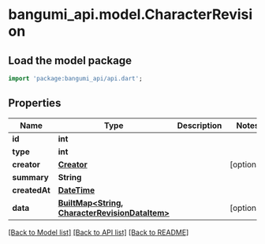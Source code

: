 # bangumi_api.model.CharacterRevision

## Load the model package
```dart
import 'package:bangumi_api/api.dart';
```

## Properties
Name | Type | Description | Notes
------------ | ------------- | ------------- | -------------
**id** | **int** |  | 
**type** | **int** |  | 
**creator** | [**Creator**](Creator.md) |  | [optional] 
**summary** | **String** |  | 
**createdAt** | [**DateTime**](DateTime.md) |  | 
**data** | [**BuiltMap&lt;String, CharacterRevisionDataItem&gt;**](CharacterRevisionDataItem.md) |  | [optional] 

[[Back to Model list]](../README.md#documentation-for-models) [[Back to API list]](../README.md#documentation-for-api-endpoints) [[Back to README]](../README.md)



